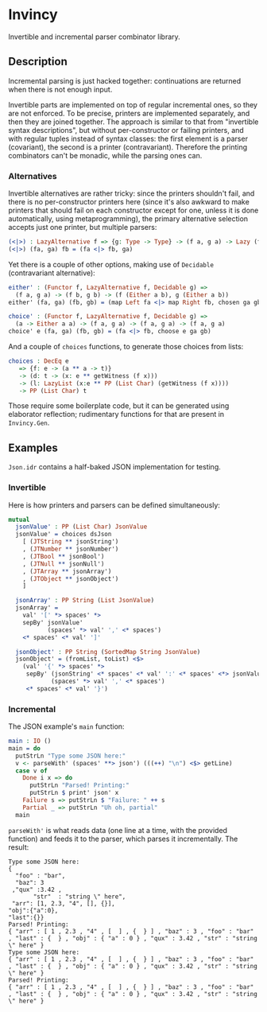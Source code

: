 # Invincy #

Invertible and incremental parser combinator library.


## Description ##

Incremental parsing is just hacked together: continuations are
returned when there is not enough input.

Invertible parts are implemented on top of regular incremental ones,
so they are not enforced. To be precise, printers are implemented
separately, and then they are joined together. The approach is similar
to that from "invertible syntax descriptions", but without
per-constructor or failing printers, and with regular tuples instead
of syntax classes: the first element is a parser (covariant), the
second is a printer (contravariant). Therefore the printing
combinators can't be monadic, while the parsing ones can.


### Alternatives ###

Invertible alternatives are rather tricky: since the printers
shouldn't fail, and there is no per-constructor printers here (since
it's also awkward to make printers that should fail on each
constructor except for one, unless it is done automatically, using
metaprogramming), the primary alternative selection accepts just one
printer, but multiple parsers:

```idris
(<|>) : LazyAlternative f => {g: Type -> Type} -> (f a, g a) -> Lazy (f a) -> (f a, g a)
(<|>) (fa, ga) fb = (fa <|> fb, ga)
```

Yet there is a couple of other options, making use of `Decidable`
(contravariant alternative):

```idris
either' : (Functor f, LazyAlternative f, Decidable g) =>
  (f a, g a) -> (f b, g b) -> (f (Either a b), g (Either a b))
either' (fa, ga) (fb, gb) = (map Left fa <|> map Right fb, chosen ga gb)

choice' : (Functor f, LazyAlternative f, Decidable g) =>
  (a -> Either a a) -> (f a, g a) -> (f a, g a) -> (f a, g a)
choice' e (fa, ga) (fb, gb) = (fa <|> fb, choose e ga gb)
```

And a couple of `choices` functions, to generate those choices from
lists:

```idris
choices : DecEq e
   => {f: e -> (a ** a -> t)}
   -> (d: t -> (x: e ** getWitness (f x)))
   -> (l: LazyList (x:e ** PP (List Char) (getWitness (f x))))
   -> PP (List Char) t
```

Those require some boilerplate code, but it can be generated using
elaborator reflection; rudimentary functions for that are present in
`Invincy.Gen`.


## Examples ##

`Json.idr` contains a half-baked JSON implementation for testing.

### Invertible ###

Here is how printers and parsers can be defined simultaneously:

```idris
mutual
  jsonValue' : PP (List Char) JsonValue
  jsonValue' = choices dsJson
    [ (JTString ** jsonString')
    , (JTNumber ** jsonNumber')
    , (JTBool ** jsonBool')
    , (JTNull ** jsonNull')
    , (JTArray ** jsonArray')
    , (JTObject ** jsonObject')
    ]

  jsonArray' : PP String (List JsonValue)
  jsonArray' =
    val' '[' *> spaces' *>
    sepBy' jsonValue'
           (spaces' *> val' ',' <* spaces')
    <* spaces' <* val' ']'

  jsonObject' : PP String (SortedMap String JsonValue)
  jsonObject' = (fromList, toList) <$>
    (val' '{' *> spaces' *>
     sepBy' (jsonString' <* spaces' <* val' ':' <* spaces' <*> jsonValue')
            (spaces' *> val' ',' <* spaces')
     <* spaces' <* val' '}')
```

### Incremental ###

The JSON example's `main` function:

```idris
main : IO ()
main = do
  putStrLn "Type some JSON here:"
  v <- parseWith' (spaces' **> json') (((++) "\n") <$> getLine)
  case v of
    Done i x => do
      putStrLn "Parsed! Printing:"
      putStrLn $ print' json' x
    Failure s => putStrLn $ "Failure: " ++ s
    Partial _ => putStrLn "Uh oh, partial"
  main
```

`parseWith'` is what reads data (one line at a time, with the provided
function) and feeds it to the parser, which parses it
incrementally. The result:

```
Type some JSON here:
{
  "foo" : "bar",
  "baz": 3
 ,"qux" :3.42 ,
       "str"  : "string \" here",
 "arr": [1, 2.3, "4", [], {}],
"obj":{"a":0},
"last":{}}
Parsed! Printing:
{ "arr" : [ 1 , 2.3 , "4" , [  ] , {  } ] , "baz" : 3 , "foo" : "bar" , "last" : {  } , "obj" : { "a" : 0 } , "qux" : 3.42 , "str" : "string \" here" }
Type some JSON here:
{ "arr" : [ 1 , 2.3 , "4" , [  ] , {  } ] , "baz" : 3 , "foo" : "bar" , "last" : {  } , "obj" : { "a" : 0 } , "qux" : 3.42 , "str" : "string \" here" }
Parsed! Printing:
{ "arr" : [ 1 , 2.3 , "4" , [  ] , {  } ] , "baz" : 3 , "foo" : "bar" , "last" : {  } , "obj" : { "a" : 0 } , "qux" : 3.42 , "str" : "string \" here" }
```
